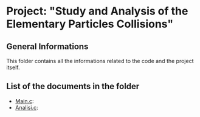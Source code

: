 # Project: "Study and Analysis of the Elementary Particles Collisions"

## General Informations
This folder contains all the informations related to the code and the project itself.

## List of the documents in the folder
- [Main.c](https://github.com/JustWhit3/Particle-class/blob/master/Project/Main.c):
- [Analisi.c](https://github.com/JustWhit3/Particle-class/blob/master/Project/Analisi.c):
